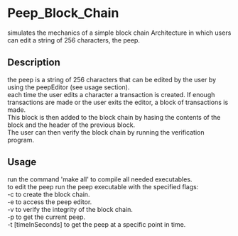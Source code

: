 # Peep_Block_Chain
simulates the mechanics of a simple block chain Architecture in which users can edit a string of 256 characters, the peep.
## Description
the peep is a string of 256 characters that can be edited by the user by using the peepEditor (see usage section).\
each time the user edits a character a transaction is created. If enough transactions are made or the user exits the editor, a block of transactions is made.\
This block is then added to the block chain by hasing the contents of the block and the header of the previous block. \
The user can then verify the block chain by running the verification program.
## Usage
run the command 'make all' to compile all needed executables.\
to edit the peep run the peep executable with the specified flags:\
-c to create the block chain.\
-e to access the peep editor.\
-v to verify the integrity of the block chain.\
-p to get the current peep.\
-t [timeInSeconds] to get the peep at a specific point in time.

